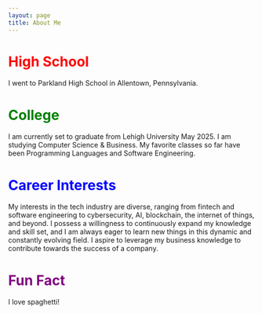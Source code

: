 ```yaml
---
layout: page
title: About Me
---
```


# <font color='red'>High School</font>

I went to Parkland High School in Allentown, Pennsylvania.



# <font color='green'>College</font>

I am currently set to graduate from Lehigh University May 2025. I am studying Computer Science & Business. My favorite classes so far 
have been Programming Languages and Software Engineering. 



# <font color='blue'>Career Interests</font>

My interests in the tech industry are diverse, ranging from fintech and software engineering to cybersecurity, AI, blockchain, the internet of things, and beyond. I possess a willingness to continuously expand my knowledge and skill set, and I am always eager to learn new things in this dynamic and constantly evolving field. I aspire to leverage my business knowledge to contribute towards the success of a company.


# <font color='purple'>Fun Fact</font>

I love spaghetti!




